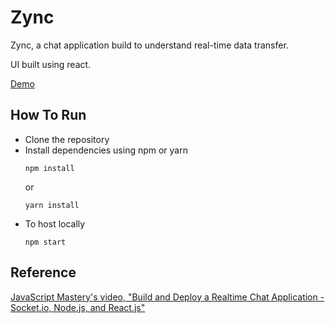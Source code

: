 # Zync

Zync, a chat application build to understand real-time data transfer.

UI built using react.

[Demo](https://modest-pare-a8eeab.netlify.app/ "Zync's Homepage")

## How To Run

* Clone the repository
* Install dependencies using npm or yarn
  ```
  npm install
  ```
  or
  ```
  yarn install
  ```
* To host locally
  ```
  npm start
  ```

## Reference

[ JavaScript Mastery's video, "Build and Deploy a Realtime Chat Application - Socket.io, Node.js, and React.js"](https://www.youtube.com/watch?v=ZwFA3YMfkoc "Build and Deploy a Realtime Chat Application - Socket.io, Node.js, and React.js")
